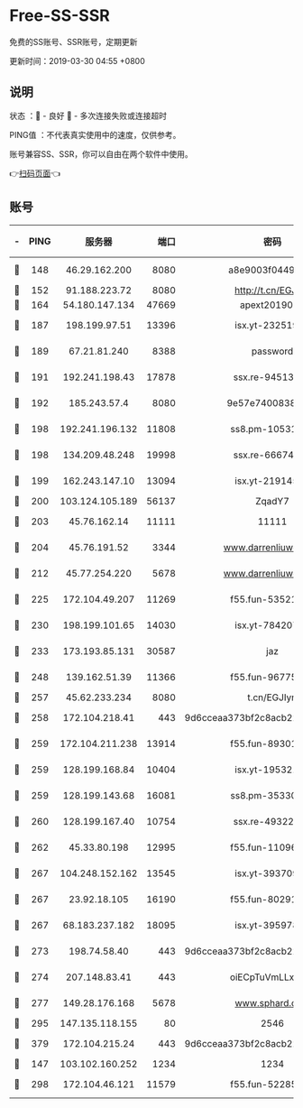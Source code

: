 # Free-SS-SSR

免费的SS账号、SSR账号，定期更新

更新时间：2019-03-30 04:55 +0800

## 说明

状态     ：🙂 - 良好 🙁 - 多次连接失败或连接超时

PING值   ：不代表真实使用中的速度，仅供参考。

账号兼容SS、SSR，你可以自由在两个软件中使用。

👉[扫码页面](https://liesauer.github.io/Free-SS-SSR/)👈

## 账号

|-|PING|服务器|端口|密码|加密方式|区域|
|:----:|:----:|:-----:|-----:|:----:|:----:|:----:|
|🙂|148|46.29.162.200|8080|a8e9003f0449cea5|chacha20-ietf|RU|
|🙂|152|91.188.223.72|8080|http://t.cn/EGJIyrl|rc4-md5|RU|
|🙂|164|54.180.147.134|47669|apext2019001|chacha20|KR|
|🙂|187|198.199.97.51|13396|isx.yt-23251925|aes-256-cfb|US|
|🙂|189|67.21.81.240|8388|password|aes-256-cfb|US|
|🙂|191|192.241.198.43|17878|ssx.re-94513263|aes-256-cfb|US|
|🙂|192|185.243.57.4|8080|9e57e7400838a01e|chacha20-ietf|US|
|🙂|198|192.241.196.132|11808|ss8.pm-10531723|aes-256-cfb|US|
|🙂|198|134.209.48.248|19998|ssx.re-66674376|aes-256-cfb|US|
|🙂|199|162.243.147.10|13094|isx.yt-21914576|aes-256-cfb|US|
|🙂|200|103.124.105.189|56137|ZqadY7|chacha20|US|
|🙂|203|45.76.162.14|11111|11111|aes-256-cfb|SG|
|🙂|204|45.76.191.52|3344|www.darrenliuwei.com|aes-256-cfb|JP|
|🙂|212|45.77.254.220|5678|www.darrenliuwei.com|aes-256-cfb|SG|
|🙂|225|172.104.49.207|11269|f55.fun-53521114|aes-256-cfb|SG|
|🙂|230|198.199.101.65|14030|isx.yt-78420788|aes-256-cfb|US|
|🙂|233|173.193.85.131|30587|jaz|aes-256-cfb|US|
|🙂|248|139.162.51.39|11366|f55.fun-96775690|aes-256-cfb|SG|
|🙂|257|45.62.233.234|8080|t.cn/EGJIyrl|rc4-md5|CA|
|🙂|258|172.104.218.41|443|9d6cceaa373bf2c8acb22e60b6a58be6|aes-256-cfb|US|
|🙂|259|172.104.211.238|13914|f55.fun-89301150|aes-256-cfb|US|
|🙂|259|128.199.168.84|10404|isx.yt-19532178|aes-256-cfb|SG|
|🙂|259|128.199.143.68|16081|ss8.pm-35330221|aes-256-cfb|SG|
|🙂|260|128.199.167.40|10754|ssx.re-49322932|aes-256-cfb|SG|
|🙂|262|45.33.80.198|12995|f55.fun-11096059|aes-256-cfb|US|
|🙂|267|104.248.152.162|13545|isx.yt-39370951|aes-256-cfb|SG|
|🙂|267|23.92.18.105|16190|f55.fun-80291265|aes-256-cfb|US|
|🙂|267|68.183.237.182|18095|isx.yt-39597881|aes-256-cfb|SG|
|🙂|273|198.74.58.40|443|9d6cceaa373bf2c8acb22e60b6a58be6|aes-256-cfb|US|
|🙂|274|207.148.83.41|443|oiECpTuVmLLxk4Ts|aes-256-cfb|AU|
|🙂|277|149.28.176.168|5678|www.sphard.com|aes-256-cfb|AU|
|🙂|295|147.135.118.155|80|2546|chacha20|US|
|🙂|379|172.104.215.24|443|9d6cceaa373bf2c8acb22e60b6a58be6|aes-256-cfb|US|
|🙂|147|103.102.160.252|1234|1234|rc4-md5|JP|
|🙂|298|172.104.46.121|11579|f55.fun-52285743|aes-256-cfb|SG|
